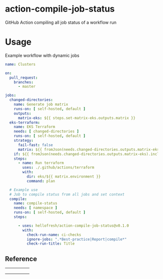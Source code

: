 # action-compile-job-status
GitHub Action compiling all job status of a workflow run

# Usage

Example workflow with dynamic jobs
```yaml
name: Clusters 

on:
  pull_request:
    branches:
      - master

jobs:
  changed-directories:
    name: Generate job matrix
    runs-on: [ self-hosted, default ]
    outputs:
      matrix-eks: ${{ steps.set-matrix-eks.outputs.matrix }}
  eks-terraform:
    name: EKS Terraform
    needs: [ changed-directories ]
    runs-on: [ self-hosted, default ]
    strategy:
      fail-fast: false
      matrix: ${{ fromJson(needs.changed-directories.outputs.matrix-eks) }}
    if: ${{ fromJson(needs.changed-directories.outputs.matrix-eks).include[0] }}
    steps:
      - name: Run terraform
        uses: ./.github/actions/terraform
        with:
          dir: eks/${{ matrix.environment }}
          command: plan

  # Example use
  # Job to compile status from all jobs and set context 
  compile:
    name: compile-status
    needs: [ namespace ]
    runs-on: [ self-hosted, default ]
    steps:

      - uses: hellofresh/action-compile-job-status@v0.1.0
        with:
          check-run-name: ci-checks
          ignore-jobs: ".*Best-practice|Report|compile*"
          check-run-title: Title
```

## Reference

|   	|   	|   	|   	|   	|
|---	|---	|---	|---	|---	|
|   	|   	|   	|   	|   	|
|   	|   	|   	|   	|   	|
|   	|   	|   	|   	|   	|